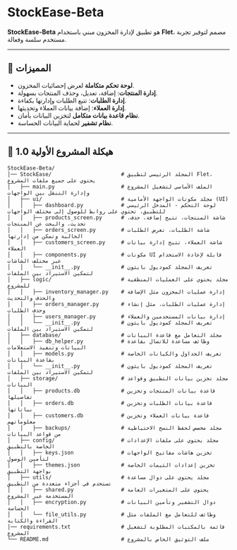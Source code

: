 # StockEase-Beta

**StockEase-Beta** هو تطبيق لإدارة المخزون مبني باستخدام **Flet**، مصمم لتوفير تجربة مستخدم سلسة وفعالة.

---

## 🚀 المميزات
- **لوحة تحكم متكاملة** لعرض إحصائيات المخزون.
- **إدارة المنتجات**: إضافة، تعديل، وحذف المنتجات بسهولة.
- **إدارة الطلبات**: تتبع الطلبات وإدارتها بكفاءة.
- **إدارة العملاء**: إضافة بيانات العملاء وتحديثها.
- **نظام قاعدة بيانات متكامل** لتخزين البيانات بأمان.
- **نظام تشفير** لحماية البيانات الحساسة.

---

## 📂 هيكلة المشروع الأولية 1.0
```plaintext
StockEase-Beta/
│── StockEase/                      # المجلد الرئيسي لتطبيق Flet، يحتوي على جميع ملفات المشروع
│   ├── main.py                     # الملف الأساسي لتشغيل المشروع وإدارة التنقل بين الواجهات
│   ├── ui/                         # مجلد مكونات الواجهة الأمامية (UI)
│   │   ├── dashboard.py            # لوحة التحكم - المدخل الرئيسي للتطبيق، تحتوي على روابط للوصول إلى مختلف الواجهات
│   │   ├── products_screen.py      # شاشة المنتجات، تتيح إضافة، حذف، تحديث، والبحث عن المنتجات
│   │   ├── orders_screen.py        # شاشة الطلبات، تعرض الطلبات الحالية وتمكن من إدارتها
│   │   ├── customers_screen.py     # شاشة العملاء، تتيح إدارة بيانات العملاء
│   │   ├── components.py           # مكونات UI قابلة لإعادة الاستخدام عبر مختلف الشاشات
│   │   └── __init__.py             # تعريف المجلد كموديول بايثون لتمكين الاستيراد بين الملفات
│   ├── logic/                      # مجلد يحتوي على العمليات المنطقية للمشروع
│   │   ├── inventory_manager.py    # إدارة عمليات المخزون مثل الإضافة والحذف والتحديث
│   │   ├── orders_manager.py       # إدارة عمليات الطلبات، مثل إنشاء وحذف الطلبات
│   │   ├── users_manager.py        # إدارة بيانات المستخدمين والعملاء
│   │   └── __init__.py             # تعريف المجلد كموديول بايثون لتمكين الاستيراد بين الملفات
│   ├── database/                   # مجلد التعامل مع قاعدة البيانات
│   │   ├── db_helper.py            # وظائف مساعدة للاتصال بقاعدة البيانات وتنفيذ الاستعلامات
│   │   ├── models.py               # تعريف الجداول والكيانات الخاصة بقاعدة البيانات
│   │   └── __init__.py             # تعريف المجلد كموديول بايثون لتمكين الاستيراد بين الملفات
│   ├── storage/                    # مجلد تخزين بيانات التطبيق وقواعد البيانات
│   │   ├── products.db             # قاعدة بيانات المنتجات وتخزين تفاصيلها
│   │   ├── orders.db               # قاعدة بيانات الطلبات وتخزين بياناتها
│   │   ├── customers.db            # قاعدة بيانات العملاء وتخزين معلوماتهم
│   │   ├── backups/                # مجلد مخصص لحفظ النسخ الاحتياطية من قواعد البيانات
│   ├── config/                     # مجلد يحتوي على ملفات الإعدادات الخاصة بالتطبيق
│   │   ├── keys.json               # تخزين هاشات مفاتيح الواجهات لتأمين الوصول
│   │   ├── themes.json             # تخزين إعدادات الثيمات الخاصة بواجهة التطبيق
│   ├── utils/                      # مجلد يحتوي على دوال مساعدة تستخدم في أجزاء متعددة من التطبيق
│   │   ├── shared.py               # يحتوي على المتغيرات العامة المستخدمة عبر المشروع
│   │   ├── encryption.py           # دوال التشفير وتأمين البيانات الحساسة
│   │   └── file_utils.py           # وظائف للتعامل مع الملفات مثل القراءة والكتابة
│── requirements.txt                # قائمة بالمكتبات المطلوبة لتشغيل المشروع
└── README.md                       # ملف التوثيق الخاص بالمشروع
```